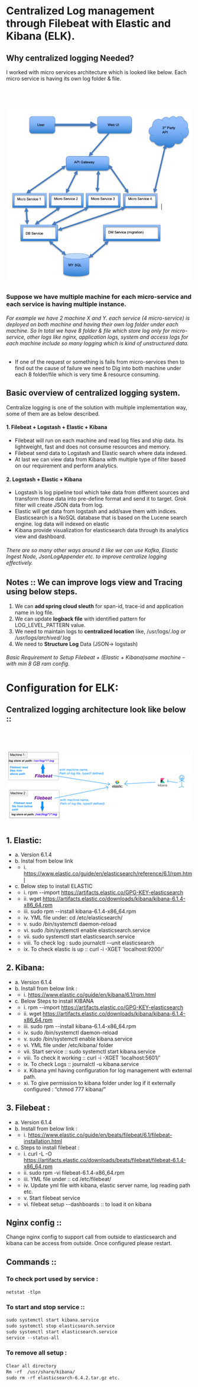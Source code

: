 # Centralized Log management through Filebeat with Elastic and Kibana (ELK).

## Why centralized logging Needed?

I worked with micro services architecture which is looked like below. Each micro service is having its own log folder & file.

<h1 align="center">
  <br>
  <img src="https://github.com/jaykishanstax/ELK/blob/master/Image/micro_service_Arc.png">
</h1>

### Suppose we have multiple machine for each micro-service and each service is having multiple instance. 
###### For example we have 2 machine X and Y. each service (4 micro-service) is deployed on both machine and having their own log folder under each machine. So In total we have 8 folder & file which store log only for micro-service, other logs like nginx, application logs, system and access logs for each machine include so many logging which is kind of unstructured data. 

- If one of the request or something is fails from micro-services then to find out the cause of failure we need to Dig into both machine under each 8 folder/file which is very time & resource consuming. 

## Basic overview of centralized logging system.

Centralize logging is one of the solution with multiple implementation way, some of them are as below described.

#### 1.	Filebeat + Logstash + Elastic + Kibana
-	Filebeat will run on each machine and read log files and ship data. Its lightweight, fast and does not consume resources and memory.
-	Filebeat send data to Logstash and Elastic search where data indexed.
-	At last we can view data from Kibana with multiple type of filter based on our requirement and perform analytics.

#### 2.	Logstash + Elastic + Kibana
-	Logstash is log pipeline tool which take data from different sources and transform those data into pre-define format and send it to target. Grok filter will create JSON data from log.
-	Elastic will get data from logstash and add/save them with indices. Elasticsearch is a NoSQL database that is based on the Lucene search engine. log data will indexed on elastic
-	Kibana provide visualization for elasticsearch data through its analytics view and dashboard.

###### There are so many other ways around it like we can use Kafka, Elastic Ingest Node, JsonLogAppender etc. to improve centralize logging effectively.  


## Notes :: We can improve logs view and Tracing using below steps.  

1.	We can **add spring cloud sleuth** for span-id, trace-id and application name in log file.
2.	We can update **logback file** with identified pattern for LOG_LEVEL_PATTERN value. 
3.	We need to maintain logs to **centralized location** like,  /usr/logs/*.log or /usr/logs/archived/*.log 
4.	We need to **Structure Log** Data (JSON→ logstash)

###### Basic Requirement to Setup Filebeat + (Elastic + Kibana)same machine – with min 8 GB ram config.   





# Configuration for  ELK: 

## Centralized logging architecture look like below ::

<h1 align="center">
  <br>
  <img src="https://github.com/jaykishanstax/ELK/blob/master/Image/ELK_arc.png">
</h1>

## 1.	Elastic:  
- a.	Version 6.1.4
- b.	Instal from below link 
- - i.	https://www.elastic.co/guide/en/elasticsearch/reference/6.1/rpm.html
- c.	Below step to install ELASTIC 
- - i.	rpm --import https://artifacts.elastic.co/GPG-KEY-elasticsearch
- - ii.	wget https://artifacts.elastic.co/downloads/kibana/kibana-6.1.4-x86_64.rpm
- - iii.	sudo rpm --install kibana-6.1.4-x86_64.rpm
- - iv.	YML file under:  cd /etc/elasticsearch/
- - v.	sudo /bin/systemctl daemon-reload
- - vi.	sudo /bin/systemctl enable elasticsearch.service
- - vii.	sudo systemctl start elasticsearch.service
- - viii.	To check log : sudo journalctl --unit elasticsearch
- - ix.	To check elastic is up :: curl -i -XGET 'localhost:9200/'


## 2.	Kibana: 
- a.	Version 6.1.4
- b.	Install from below link :
- - i.	https://www.elastic.co/guide/en/kibana/6.1/rpm.html
- c.	Below Steps to install KIBANA
- - i.	 rpm --import https://artifacts.elastic.co/GPG-KEY-elasticsearch
- - ii.	wget https://artifacts.elastic.co/downloads/kibana/kibana-6.1.4-x86_64.rpm
- - iii.	sudo rpm --install kibana-6.1.4-x86_64.rpm
- - iv.	sudo /bin/systemctl daemon-reload
- - v.	sudo /bin/systemctl enable kibana.service
- - vi.	YML file under /etc/kibana/ folder
- - vii.	Start service :: sudo systemctl start kibana.service
- - viii.	To check it working :: curl -i -XGET 'localhost:5601/'
- - ix.	To check Logs :: journalctl -u kibana.service
- - x.	Kibana yml having configuration for log management with external path.
- - xi.	To give permission to kibana folder under log if it externally configured : “chmod 777 kibana/”


## 3.	Filebeat : 
- a.	Version 6.1.4
- b.	Install from below link : 
- - i.	https://www.elastic.co/guide/en/beats/filebeat/6.1/filebeat-installation.html
- c.	Steps to install filebeat :
- - i.	curl -L -O https://artifacts.elastic.co/downloads/beats/filebeat/filebeat-6.1.4-x86_64.rpm
- - ii.	sudo rpm -vi filebeat-6.1.4-x86_64.rpm
- - iii.	YML file under :: cd /etc/filebeat/
- - iv.	Update yml file with kibana, elastic server name, log reading path etc. 
- - v.	Start filebeat service
- - vi.	filebeat setup --dashboards :: to load it on kibana


## Nginx config :: 
Change nginx config to support call from outside to elasticsearch and kibana can be access from outside. Once configured please restart. 

## Commands ::

### To check port used by service :
``` netstat -tlpn ```

### To start and stop service ::
``` sudo systemctl stop kibana.service
sudo systemctl start kibana.service
sudo systemctl stop elasticsearch.service
sudo systemctl start elasticsearch.service
service --status-all
```

### To remove all setup :
``` yum remove kibana
Clear all directory 
Rm -rf  /usr/share/kibana/
sudo rm -rf elasticsearch-6.4.2.tar.gz etc.
```
